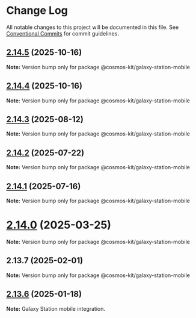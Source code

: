# Change Log

All notable changes to this project will be documented in this file.
See [Conventional Commits](https://conventionalcommits.org) for commit guidelines.

## [2.14.5](https://github.com/hyperweb-io/cosmos-kit/compare/@cosmos-kit/galaxy-station-mobile@2.14.4...@cosmos-kit/galaxy-station-mobile@2.14.5) (2025-10-16)

**Note:** Version bump only for package @cosmos-kit/galaxy-station-mobile





## [2.14.4](https://github.com/hyperweb-io/cosmos-kit/compare/@cosmos-kit/galaxy-station-mobile@2.14.3...@cosmos-kit/galaxy-station-mobile@2.14.4) (2025-10-16)

**Note:** Version bump only for package @cosmos-kit/galaxy-station-mobile





## [2.14.3](https://github.com/hyperweb-io/cosmos-kit/compare/@cosmos-kit/galaxy-station-mobile@2.14.2...@cosmos-kit/galaxy-station-mobile@2.14.3) (2025-08-12)

**Note:** Version bump only for package @cosmos-kit/galaxy-station-mobile





## [2.14.2](https://github.com/hyperweb-io/cosmos-kit/compare/@cosmos-kit/galaxy-station-mobile@2.14.1...@cosmos-kit/galaxy-station-mobile@2.14.2) (2025-07-22)

**Note:** Version bump only for package @cosmos-kit/galaxy-station-mobile





## [2.14.1](https://github.com/hyperweb-io/cosmos-kit/compare/@cosmos-kit/galaxy-station-mobile@2.14.0...@cosmos-kit/galaxy-station-mobile@2.14.1) (2025-07-16)

**Note:** Version bump only for package @cosmos-kit/galaxy-station-mobile





# [2.14.0](https://github.com/hyperweb-io/cosmos-kit/compare/@cosmos-kit/galaxy-station-mobile@2.13.7...@cosmos-kit/galaxy-station-mobile@2.14.0) (2025-03-25)

**Note:** Version bump only for package @cosmos-kit/galaxy-station-mobile

## 2.13.7 (2025-02-01)

**Note:** Version bump only for package @cosmos-kit/galaxy-station-mobile

## [2.13.6](https://github.com/hyperweb-io/cosmos-kit/compare/@cosmos-kit/leap-mobile@2.13.5...@cosmos-kit/leap-mobile@2.13.6) (2025-01-18)

**Note:** Galaxy Station mobile integration.
